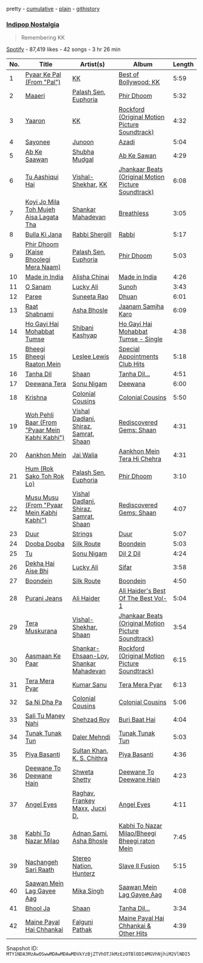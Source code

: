 pretty - [cumulative](/playlists/cumulative/37i9dQZF1DX0Uo5pVktwNd.md) - [plain](/playlists/plain/37i9dQZF1DX0Uo5pVktwNd) - [githistory](https://github.githistory.xyz/mackorone/spotify-playlist-archive/blob/main/playlists/plain/37i9dQZF1DX0Uo5pVktwNd)

### [Indipop Nostalgia](https://open.spotify.com/playlist/37i9dQZF1DX0Uo5pVktwNd)

> Remembering KK

[Spotify](https://open.spotify.com/user/spotify) - 87,419 likes - 42 songs - 3 hr 26 min

| No. | Title | Artist(s) | Album | Length |
|---|---|---|---|---|
| 1 | [Pyaar Ke Pal \(From "Pal"\)](https://open.spotify.com/track/7dzXBjG9GHuvvpb0YkiZP2) | [KK](https://open.spotify.com/artist/4fEkbug6kZzzJ8eYX6Kbbp) | [Best of Bollywood: KK](https://open.spotify.com/album/1RNb1kwVUmpsCb0ncWeuKJ) | 5:59 |
| 2 | [Maaeri](https://open.spotify.com/track/6Fvdk2eTzxEa9JsUUa1kP2) | [Palash Sen](https://open.spotify.com/artist/33132SkzbRbOGL6fQBWHqQ), [Euphoria](https://open.spotify.com/artist/5puYkZFJ4JkrJGEYnMSNVd) | [Phir Dhoom](https://open.spotify.com/album/1FAKBNAnlQmLrQGu9CPFhj) | 5:32 |
| 3 | [Yaaron](https://open.spotify.com/track/55wP1blaV9Vlr1MTsG8ceh) | [KK](https://open.spotify.com/artist/4fEkbug6kZzzJ8eYX6Kbbp) | [Rockford \(Original Motion Picture Soundtrack\)](https://open.spotify.com/album/0LUE9RNRU8IpGGYbpjtJpC) | 4:32 |
| 4 | [Sayonee](https://open.spotify.com/track/075QYa566prNemChnZDEY1) | [Junoon](https://open.spotify.com/artist/6nyfDdTwCLGrbCFikT8PTK) | [Azadi](https://open.spotify.com/album/5xLL0ENxSbpHlSjstHntIM) | 5:04 |
| 5 | [Ab Ke Saawan](https://open.spotify.com/track/3f6lUIjrM4b5jOjKmwcPK5) | [Shubha Mudgal](https://open.spotify.com/artist/1cXjeY6DeuvHqOLioXcHZk) | [Ab Ke Sawan](https://open.spotify.com/album/2VQ9C15delsfFKIqbQwscv) | 4:29 |
| 6 | [Tu Aashiqui Hai](https://open.spotify.com/track/2vuhZrEHS25D8xNQTSvuuj) | [Vishal\-Shekhar](https://open.spotify.com/artist/6Mv8GjQa7LKUGCAqa9qqdb), [KK](https://open.spotify.com/artist/4fEkbug6kZzzJ8eYX6Kbbp) | [Jhankaar Beats \(Original Motion Picture Soundtrack\)](https://open.spotify.com/album/4yuwmFWvqSnCi2XaS13baP) | 6:08 |
| 7 | [Koyi Jo Mila Toh Mujeh Aisa Lagata Tha](https://open.spotify.com/track/3Uy8cbGXOrZRCR6YGdPBrr) | [Shankar Mahadevan](https://open.spotify.com/artist/1SJOL9HJ08YOn92lFcYf8a) | [Breathless](https://open.spotify.com/album/4jQCpF7PQfcIjZY3omeXZq) | 3:05 |
| 8 | [Bulla Ki Jana](https://open.spotify.com/track/1TrC5A54xNaztYCyFWF4dj) | [Rabbi Shergill](https://open.spotify.com/artist/7eYwycsUoAQLxKF1MNEvVa) | [Rabbi](https://open.spotify.com/album/7qYDD5oxBq3ikNV9cgbyjo) | 5:17 |
| 9 | [Phir Dhoom \(Kaise Bhoolegi Mera Naam\)](https://open.spotify.com/track/3UBehIY2U0LXORmDyOhy4O) | [Palash Sen](https://open.spotify.com/artist/33132SkzbRbOGL6fQBWHqQ), [Euphoria](https://open.spotify.com/artist/5puYkZFJ4JkrJGEYnMSNVd) | [Phir Dhoom](https://open.spotify.com/album/1FAKBNAnlQmLrQGu9CPFhj) | 5:03 |
| 10 | [Made in India](https://open.spotify.com/track/6NVGAoLnJaooF97t8Kgs78) | [Alisha Chinai](https://open.spotify.com/artist/4mBxoO0pAcMbAwuTcrcLMc) | [Made in India](https://open.spotify.com/album/6RU0wl99jN8GaFtD0BXCZ3) | 4:26 |
| 11 | [O Sanam](https://open.spotify.com/track/5oYRr51VatOtkFeEOursuZ) | [Lucky Ali](https://open.spotify.com/artist/2L16nDKTxhFGaDriR2AHTB) | [Sunoh](https://open.spotify.com/album/54mRGBCsNzGVGhVPenUnvt) | 3:43 |
| 12 | [Paree](https://open.spotify.com/track/7xlZrgxFI83OCzNYFyO50x) | [Suneeta Rao](https://open.spotify.com/artist/5BzzAgWSH6Q4yPQOAKeWRd) | [Dhuan](https://open.spotify.com/album/3aM2nInNBIUFZRbzevm0Jp) | 6:01 |
| 13 | [Raat Shabnami](https://open.spotify.com/track/0t6B3uOAmzEzf1o7fandDd) | [Asha Bhosle](https://open.spotify.com/artist/5as8A4G47Ohu9NSWs3Je8U) | [Jaanam Samjha Karo](https://open.spotify.com/album/0LbuyS4guhU6d1LcfmpD0a) | 6:09 |
| 14 | [Ho Gayi Hai Mohabbat Tumse](https://open.spotify.com/track/5EAE2BxFMZVLFkHtKbXVMf) | [Shibani Kashyap](https://open.spotify.com/artist/3C7kSV4XIr4XrrNctgAG1v) | [Ho Gayi Hai Mohabbat Tumse \- Single](https://open.spotify.com/album/6rbBQzYNhPr7bOSpHK4tsI) | 4:38 |
| 15 | [Bheegi Bheegi Raaton Mein](https://open.spotify.com/track/4TmChFpXW2tqpl6BPkqdMT) | [Leslee Lewis](https://open.spotify.com/artist/42mDOvp3BiaMBM3ae4zWwV) | [Special Appointments Club Hits](https://open.spotify.com/album/37lrx3ZoHvA22wjKzeWoE7) | 5:18 |
| 16 | [Tanha Dil](https://open.spotify.com/track/4kO9vFarqUPNwlgFnVNgVh) | [Shaan](https://open.spotify.com/artist/5cB4d4jPYjMT326sjihQ4m) | [Tanha Dil...](https://open.spotify.com/album/2jU79jkhy5puSK6sQsDOH4) | 4:51 |
| 17 | [Deewana Tera](https://open.spotify.com/track/2bJZCUnAI9Se6MmtQy8Fcv) | [Sonu Nigam](https://open.spotify.com/artist/1dVygo6tRFXC8CSWURQJq2) | [Deewana](https://open.spotify.com/album/1dVyr572avgdyQPtLoEWnI) | 6:00 |
| 18 | [Krishna](https://open.spotify.com/track/6g57S5SIlzmWBru2l6uFjM) | [Colonial Cousins](https://open.spotify.com/artist/5gPmyKuAUQRa75lvYq5x5P) | [Colonial Cousins](https://open.spotify.com/album/7id1SVPPWJwE62WmPEhCOC) | 5:50 |
| 19 | [Woh Pehli Baar \(From "Pyaar Mein Kabhi Kabhi"\)](https://open.spotify.com/track/4Jm3Fekmlk6x2uANbmji2L) | [Vishal Dadlani](https://open.spotify.com/artist/6CXEwIaXYfVJ84biCxqc9k), [Shiraz](https://open.spotify.com/artist/7xVc0E3yppOTdqFbG7fYkA), [Samrat](https://open.spotify.com/artist/5RwriSLPFn4NLfH0ln4wT2), [Shaan](https://open.spotify.com/artist/5cB4d4jPYjMT326sjihQ4m) | [Rediscovered Gems: Shaan](https://open.spotify.com/album/3UpecWk3GRINATioR0ZlKz) | 4:31 |
| 20 | [Aankhon Mein](https://open.spotify.com/track/77y2yW2spk3HCkZXjlbhCD) | [Jai Walia](https://open.spotify.com/artist/7gb0T42rJzDEc83fXialHZ) | [Aankhon Mein Tera Hi Chehra](https://open.spotify.com/album/6mCDTT1XGTf48p6FkK9qFL) | 4:31 |
| 21 | [Hum \(Rok Sako Toh Rok Lo\)](https://open.spotify.com/track/6fvPWnXJ2F0yGAOXU1dCqa) | [Palash Sen](https://open.spotify.com/artist/33132SkzbRbOGL6fQBWHqQ), [Euphoria](https://open.spotify.com/artist/5puYkZFJ4JkrJGEYnMSNVd) | [Phir Dhoom](https://open.spotify.com/album/1FAKBNAnlQmLrQGu9CPFhj) | 3:10 |
| 22 | [Musu Musu \(From "Pyaar Mein Kabhi Kabhi"\)](https://open.spotify.com/track/3akTx7f3zkKeQI9jPOziL3) | [Vishal Dadlani](https://open.spotify.com/artist/6CXEwIaXYfVJ84biCxqc9k), [Shiraz](https://open.spotify.com/artist/7xVc0E3yppOTdqFbG7fYkA), [Samrat](https://open.spotify.com/artist/5RwriSLPFn4NLfH0ln4wT2), [Shaan](https://open.spotify.com/artist/5cB4d4jPYjMT326sjihQ4m) | [Rediscovered Gems: Shaan](https://open.spotify.com/album/3UpecWk3GRINATioR0ZlKz) | 4:07 |
| 23 | [Duur](https://open.spotify.com/track/5Gl780bmLH2msWJ8kgCINq) | [Strings](https://open.spotify.com/artist/2fizRsm6KDWZvysU00yZrX) | [Duur](https://open.spotify.com/album/5MDx3qMlEeLqvYeR1fNzg4) | 5:07 |
| 24 | [Dooba Dooba](https://open.spotify.com/track/61IEe4ujPKOU7OIyubydfz) | [Silk Route](https://open.spotify.com/artist/759QiRQCMliwkrJqosHbmm) | [Boondein](https://open.spotify.com/album/6xr5iebhf8ArsIzWs33OYk) | 5:03 |
| 25 | [Tu](https://open.spotify.com/track/0T24T41ZMfp5pMGU02mFu3) | [Sonu Nigam](https://open.spotify.com/artist/1dVygo6tRFXC8CSWURQJq2) | [Dil 2 Dil](https://open.spotify.com/album/50JH6OeMZo0F7XscrPFVJ4) | 4:24 |
| 26 | [Dekha Hai Aise Bhi](https://open.spotify.com/track/0GybyL5gY2kSLgiSwauFei) | [Lucky Ali](https://open.spotify.com/artist/2L16nDKTxhFGaDriR2AHTB) | [Sifar](https://open.spotify.com/album/0aHRE11myjLyOfFgEb8LpF) | 3:58 |
| 27 | [Boondein](https://open.spotify.com/track/2l4w5ctthghnZXpekYyBn4) | [Silk Route](https://open.spotify.com/artist/759QiRQCMliwkrJqosHbmm) | [Boondein](https://open.spotify.com/album/6xr5iebhf8ArsIzWs33OYk) | 4:50 |
| 28 | [Purani Jeans](https://open.spotify.com/track/1fuM2tWkr4LC48kiGTerSX) | [Ali Haider](https://open.spotify.com/artist/6fJXLs7sAIUz7TLJwe1HqY) | [Ali Haider's Best Of The Best Vol\- 1](https://open.spotify.com/album/2Q4YL0QgSL985YNjtFWYkA) | 5:04 |
| 29 | [Tera Muskurana](https://open.spotify.com/track/4XTafny8oCnB6DSS7EFeH1) | [Vishal\-Shekhar](https://open.spotify.com/artist/6Mv8GjQa7LKUGCAqa9qqdb), [Shaan](https://open.spotify.com/artist/5cB4d4jPYjMT326sjihQ4m) | [Jhankaar Beats \(Original Motion Picture Soundtrack\)](https://open.spotify.com/album/4yuwmFWvqSnCi2XaS13baP) | 3:54 |
| 30 | [Aasmaan Ke Paar](https://open.spotify.com/track/1wYJfvpYirtoh4fsc7Bo6n) | [Shankar\-Ehsaan\-Loy](https://open.spotify.com/artist/0L5GV6LN8SWWUWIdBbTLTZ), [Shankar Mahadevan](https://open.spotify.com/artist/1SJOL9HJ08YOn92lFcYf8a) | [Rockford \(Original Motion Picture Soundtrack\)](https://open.spotify.com/album/0LUE9RNRU8IpGGYbpjtJpC) | 6:15 |
| 31 | [Tera Mera Pyar](https://open.spotify.com/track/5MXSLWGyPosYJ09LNu12SO) | [Kumar Sanu](https://open.spotify.com/artist/4K6blSRoklNdpw4mzLxwfn) | [Tera Mera Pyar](https://open.spotify.com/album/4M9hhlwnRqzJW7GYtIunml) | 6:13 |
| 32 | [Sa Ni Dha Pa](https://open.spotify.com/track/2sF9kShaPgkYHT2lr2OCy8) | [Colonial Cousins](https://open.spotify.com/artist/5gPmyKuAUQRa75lvYq5x5P) | [Colonial Cousins](https://open.spotify.com/album/7id1SVPPWJwE62WmPEhCOC) | 5:06 |
| 33 | [Sali Tu Maney Nahi](https://open.spotify.com/track/0TjKYEnNKghcdci6kKyeFK) | [Shehzad Roy](https://open.spotify.com/artist/2IoNBHUOfnf7hsUwBKr6l4) | [Buri Baat Hai](https://open.spotify.com/album/0OTlz9jTKBc1Ws8Ie8QyWu) | 4:04 |
| 34 | [Tunak Tunak Tun](https://open.spotify.com/track/131yybV7A3TmC34a0qE8u8) | [Daler Mehndi](https://open.spotify.com/artist/6wa1AsxB9oJP7lwNSmbcYx) | [Tunak Tunak Tun](https://open.spotify.com/album/0xEUOENXKtOMg0BVr34jur) | 5:03 |
| 35 | [Piya Basanti](https://open.spotify.com/track/4ZffnUdAzNy5HvcO3rphIP) | [Sultan Khan](https://open.spotify.com/artist/2eOZNXw0A4cQKmsVPpIcMY), [K\. S\. Chithra](https://open.spotify.com/artist/2IUtwMti1OiT3lkW6RubgH) | [Piya Basanti](https://open.spotify.com/album/54p1S3dlFHWke6HDdhyVj2) | 4:36 |
| 36 | [Deewane To Deewane Hain](https://open.spotify.com/track/5iTmzhI02fWKhVufRgAfvv) | [Shweta Shetty](https://open.spotify.com/artist/1481DePcEz5zp1q51z6dgn) | [Deewane To Deewane Hain](https://open.spotify.com/album/5mAYOAaJ3Dd9NlgjCK2B0Q) | 4:23 |
| 37 | [Angel Eyes](https://open.spotify.com/track/7ocWe921mNYUbG7oq47VHa) | [Raghav](https://open.spotify.com/artist/5PVSEFUT4Inqu3yEq56Ku9), [Frankey Maxx](https://open.spotify.com/artist/3SEDKbLCS18fjSBfWkIaHN), [Jucxi D.](https://open.spotify.com/artist/2NEhzN2aVE5rZ0qYRoP8jO) | [Angel Eyes](https://open.spotify.com/album/11bGclhH9B9N6cMeien55M) | 4:11 |
| 38 | [Kabhi To Nazar Milao](https://open.spotify.com/track/3bO7PoVn2Med6obuToYBLG) | [Adnan Sami](https://open.spotify.com/artist/0kJO65h553i1iGsZutBuqz), [Asha Bhosle](https://open.spotify.com/artist/5as8A4G47Ohu9NSWs3Je8U) | [Kabhi To Nazar Milao/Bheegi Bheegi raton Mein](https://open.spotify.com/album/3SRNLEnYOt0eRMfm9lWYd3) | 7:45 |
| 39 | [Nachangeh Sari Raath](https://open.spotify.com/track/0tFVfArJG8BY54jo3UkADg) | [Stereo Nation](https://open.spotify.com/artist/4yg2tDrBwZAUD4d7eUGG0l), [Hunterz](https://open.spotify.com/artist/0G4H2fBVHbe6grWwuPH0uo) | [Slave II Fusion](https://open.spotify.com/album/7iEHiUNsbnpsGs72QFRzQg) | 5:15 |
| 40 | [Saawan Mein Lag Gayee Aag](https://open.spotify.com/track/3LZYmdTuRWMgajd91up13j) | [Mika Singh](https://open.spotify.com/artist/5T2I75UlGBcWd5nVyfmL13) | [Saawan Mein Lag Gayee Aag](https://open.spotify.com/album/1ZOAdeDl57AM0k8Em2X7Mv) | 4:08 |
| 41 | [Bhool Ja](https://open.spotify.com/track/7pCE1BHlNVbvIuqUEOGAj5) | [Shaan](https://open.spotify.com/artist/5cB4d4jPYjMT326sjihQ4m) | [Tanha Dil...](https://open.spotify.com/album/2jU79jkhy5puSK6sQsDOH4) | 3:34 |
| 42 | [Maine Payal Hai Chhankai](https://open.spotify.com/track/51EUKH2M1QGN50iGUlnxmU) | [Falguni Pathak](https://open.spotify.com/artist/6nAVJkZZ55jorZmO5bpezv) | [Maine Payal Hai Chhankai & Other Hits](https://open.spotify.com/album/4qahs4ZSSw4yVX6HIghALw) | 4:39 |

Snapshot ID: `MTY1NDA3MzAwOSwwMDAwMDAwMDVkYzBjZTVhOTJkMzEzOTBlODI4MGVhNjhiM2VlNDI5`
